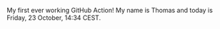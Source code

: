My first ever working GitHub Action!
My name is Thomas and today is Friday, 23 October, 14:34 CEST. 
